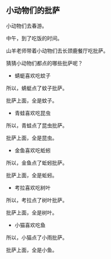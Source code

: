 ## 小动物们的批萨

小动物们去春游。

中午，到了吃饭的时间。

山羊老师带着小动物们去长颈鹿餐厅吃批萨。

猜猜小动物们都点的哪些批萨呢？



* 蜻蜓喜欢吃蚊子

所以，蜻蜓点了蚊子批萨。

批萨上面，全是蚊子。

* 青蛙喜欢吃昆虫

所以，青蛙点了昆虫批萨。

批萨上面，全是昆虫。

* 金鱼喜欢吃蚯蚓

所以，金鱼点了蚯蚓批萨。

批萨上面，全是蚯蚓。

* 考拉喜欢吃树叶

所以，考拉点了树叶批萨。

批萨上面，全是树叶。

* 小猫喜欢吃鱼

所以，小猫点了小雨批萨。

批萨上面，全是小鱼。
